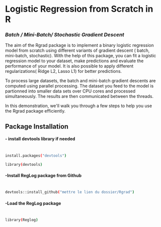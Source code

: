 # Logistic Regression from Scratch in R

### _Batch / Mini-Batch/ Stochastic Gradient Descent_

The aim of the Rgrad package is to implement a binary logistic regression model from scratch using different variants of gradient descent ( batch, mini-batch, stochastic). With the help of this package, you can fit a logistic regression model to your dataset, make predictions and evaluate the performance of your model. It is also possible to apply different regularizations( Ridge L2, Lasso L1) for better predictions.

To process large datasets, the batch and mini-batch gradient descents are computed using parallel processing. 
The dataset you feed to the model is partionned into smaller data sets over CPU cores and processed simultaneously. The results are then communicated between the threads. 

In this demonstration, we'll walk you through a few steps to help you use the Rgrad package efficiently.


## Package Installation

#### - install devtools library if needed
#

```sh
install.packages("devtools") 

library(devtools)
```
#### -Install RegLog package from Github
#

```sh
devtools::install_github("mettre le lien du dossier/Rgrad")
```

#### -Load the RegLog package
#

```sh
library(Reglog)
```
